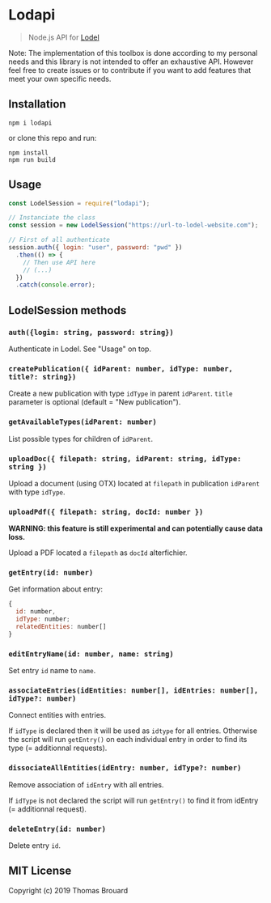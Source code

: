 # Lodapi

> Node.js API for [Lodel](https://github.com/OpenEdition/lodel/)

Note: The implementation of this toolbox is done according to my personal needs and this library is not intended to offer an exhaustive API. However feel free to create issues or to contribute if you want to add features that meet your own specific needs.

## Installation

```
npm i lodapi
```

or clone this repo and run:

```
npm install
npm run build
```

## Usage

```javascript
const LodelSession = require("lodapi");

// Instanciate the class
const session = new LodelSession("https://url-to-lodel-website.com");

// First of all authenticate
session.auth({ login: "user", password: "pwd" })
  .then(() => {
    // Then use API here
    // (...)
  })
  .catch(console.error);
```

## LodelSession methods

### `auth({login: string, password: string})`

Authenticate in Lodel. See "Usage" on top.

### `createPublication({ idParent: number, idType: number, title?: string})`

Create a new publication with type `idType` in parent `idParent`. `title` parameter is optional (default = "New publication").

### `getAvailableTypes(idParent: number)`

List possible types for children of `idParent`.

### `uploadDoc({ filepath: string, idParent: string, idType: string })`

Upload a document (using OTX) located at `filepath` in publication `idParent` with type `idType`.

### `uploadPdf({ filepath: string, docId: number })`

**WARNING: this feature is still experimental and can potentially cause data loss.**

Upload a PDF located a `filepath` as `docId` alterfichier.

### `getEntry(id: number)`

Get information about entry:

```javascript
{
  id: number,
  idType: number;
  relatedEntities: number[]
}
```

### `editEntryName(id: number, name: string)`

Set entry `id` name to `name`.

### `associateEntries(idEntities: number[], idEntries: number[], idType?: number)`

Connect entities with entries. 

If `idType` is declared then it will be used as `idtype` for all entries. Otherwise the script will run `getEntry()` on each individual entry in order to find its type (= additionnal requests).

### `dissociateAllEntities(idEntry: number, idType?: number)`

Remove association of `idEntry` with all entries.

If `idType` is not declared the script will run `getEntry()` to find it from idEntry (= additionnal request).

### `deleteEntry(id: number)`

Delete entry `id`.

## MIT License

Copyright (c) 2019 Thomas Brouard

